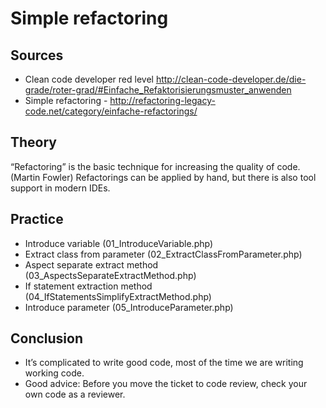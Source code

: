 # Simple refactoring

## Sources

- Clean code developer red level http://clean-code-developer.de/die-grade/roter-grad/#Einfache_Refaktorisierungsmuster_anwenden
- Simple refactoring - http://refactoring-legacy-code.net/category/einfache-refactorings/

## Theory
“Refactoring” is the basic technique for increasing the quality of code. (Martin Fowler)
Refactorings can be applied by hand, but there is also tool support in modern IDEs.

## Practice

- Introduce variable (01_IntroduceVariable.php)
- Extract class from parameter (02_ExtractClassFromParameter.php)
- Aspect separate extract method (03_AspectsSeparateExtractMethod.php)
- If statement extraction method (04_IfStatementsSimplifyExtractMethod.php)
- Introduce parameter (05_IntroduceParameter.php)

## Conclusion

- It’s complicated to write good code, most of the time we are writing working code.
- Good advice: Before you move the ticket to code review, check your own code as a reviewer.
